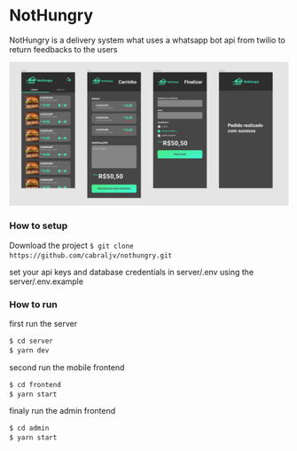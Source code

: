 # NotHungry

NotHungry is a delivery system what uses a whatsapp bot api from twilio to return feedbacks to the users

<img src="./docs/mobile.png">

### How to setup

Download the project
`$ git clone https://github.com/cabraljv/nothungry.git`

set your api keys and database credentials in server/.env using the server/.env.example

### How to run

first run the server
```bash
$ cd server
$ yarn dev
``` 

second run the mobile frontend
```bash
$ cd frontend
$ yarn start
``` 
finaly run the admin frontend
```bash
$ cd admin
$ yarn start
``` 

